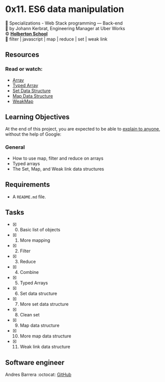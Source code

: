 # 0x11. ES6 data manipulation
:open_file_folder: Specializations - Web Stack programming ― Back-end  
:bust_in_silhouette: by Johann Kerbrat, Engineering Manager at Uber Works  
:copyright: **[Holberton School](https://www.holbertonschool.com/)**  
:bookmark: filter | javascript | map | reduce | set | weak link

## Resources
### Read or watch:
* [Array](https://developer.mozilla.org/en-US/docs/Web/JavaScript/Reference/Global_Objects/Array)
* [Typed Array](https://developer.mozilla.org/en-US/docs/Web/JavaScript/Typed_arrays)
* [Set Data Structure](https://developer.mozilla.org/en-US/docs/Web/JavaScript/Reference/Global_Objects/Set)
* [Map Data Structure](https://developer.mozilla.org/en-US/docs/Web/JavaScript/Reference/Global_Objects/Map)
* [WeakMap](https://developer.mozilla.org/en-US/docs/Web/JavaScript/Reference/Global_Objects/WeakMap)

## Learning Objectives
At the end of this project, you are expected to be able to [explain to anyone](https://fs.blog/2012/04/feynman-technique/), without the help of Google:
### General
* How to use map, filter and reduce on arrays
* Typed arrays
* The Set, Map, and Weak link data structures

## Requirements
* A ```README.md``` file.

## Tasks
* [x] 0. Basic list of objects
* [x] 1. More mapping
* [x] 2. Filter
* [x] 3. Reduce
* [x] 4. Combine
* [x] 5. Typed Arrays
* [x] 6. Set data structure
* [x] 7. More set data structure
* [x] 8. Clean set
* [x] 9. Map data structure
* [x] 10. More map data structure
* [x] 11. Weak link data structure

## Software engineer
Andres Barrera 
:octocat: [GitHub](https://github.com/MrTechi-Dev)